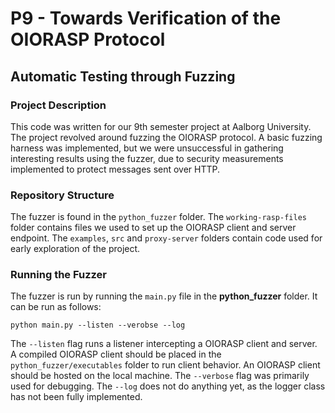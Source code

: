# P9 - Towards Verification of the OIORASP Protocol
## Automatic Testing through Fuzzing

### Project Description

This code was written for our 9th semester project at Aalborg University.
The project revolved around fuzzing the OIORASP protocol.
A basic fuzzing harness was implemented, but we were unsuccessful in gathering interesting results using the fuzzer, due to security measurements implemented to protect messages sent over HTTP.

### Repository Structure

The fuzzer is found in the `python_fuzzer` folder.
The `working-rasp-files` folder contains files we used to set up the OIORASP client and server endpoint.
The `examples`, `src` and `proxy-server` folders contain code used for early exploration of the project.

### Running the Fuzzer

The fuzzer is run by running the `main.py` file in the **python_fuzzer** folder.
It can be run as follows:

```
python main.py --listen --verobse --log
```

The `--listen` flag runs a listener intercepting a OIORASP client and server.
A compiled OIORASP client should be placed in the `python_fuzzer/executables` folder to run client behavior.
An OIORASP client should be hosted on the local machine.
The `--verbose` flag was primarily used for debugging. 
The `--log` does not do anything yet, as the logger class has not been fully implemented.
